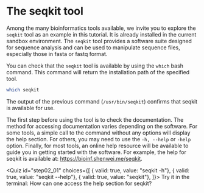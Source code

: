 <script>
import Quiz from "$components/Quiz.svelte";
import Execute from "$components/Execute.svelte";
</script>

# The seqkit tool

Among the many bioinformatics tools available, we invite you to explore the `seqkit` tool as an example in this tutorial. It is already installed in the current sandbox environment.
The `seqkit` tool provides a software suite designed for sequence analysis and can be used to manipulate sequence files, especially those in fasta or fastq format.

You can check that the `seqkit` tool is available by using the `which` bash command. This command will return the installation path of the specified tool.

```bash
which seqkit
```

The output of the previous command (`/usr/bin/seqkit`) confirms that seqkit is available for use.


The first step before using the tool is to check the documentation. The method for accessing documentation varies depending on the software. For some tools, a simple call to the command without any options will display the help section. For others, you may need to use the `-h, --help` or `-help` option. Finally, for most tools, an online help resource will be available to guide you in getting started with the software. For example, the help for seqkit is available at: https://bioinf.shenwei.me/seqkit.

<Quiz id="step02_01" choices={[
         { valid: true, value: "seqkit -h"},
         { valid: true, value: "seqkit --help"},
         { valid: true, value: "seqkit"},
]}>
        <span slot="prompt">
	Try it in the terminal: How can one access the help section for seqkit?
        </span>
</Quiz>


